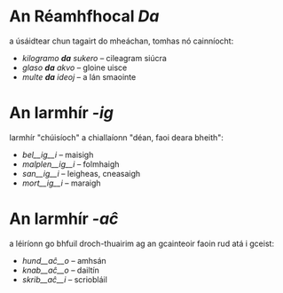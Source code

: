 # An Réamhfhocal *Da*

a úsáidtear chun tagairt do mheáchan, tomhas nó cainníocht:  

- *kilogramo __da__ sukero* – cileagram siúcra 
- *glaso __da__ akvo* – gloine uisce 
- *multe __da__ ideoj* – a lán smaointe  

# An Iarmhír *-ig*

Iarmhír "chúisíoch" a chiallaíonn "déan, faoi deara bheith":

- *bel__ig__i* – maisigh 
- *malplen__ig__i* – folmhaigh  
- *san__ig__i* – leigheas, cneasaigh
- *mort__ig__i* – maraigh 

# An Iarmhír *-aĉ*

a léiríonn go bhfuil droch-thuairim ag an gcainteoir faoin rud atá i gceist:  

- *hund__aĉ__o* – amhsán
- *knab__aĉ__o* – dailtín
- *skrib__aĉ__i* – scriobláil 
 
